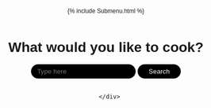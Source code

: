 {% include Submenu.html %}
<head>
  <meta charset="UTF-8">
  <meta http-equiv="X-UA-Compatible" content="IE=edge">
  <meta name="viewport" content="width=device-width, initial-scale=1.0">
  <title>recipies</title>
  <style>
      @import url('https://fonts.googleapis.com/css2?family=Poppins:ital,wght@0,100;0,200;0,300;0,400;0,500;0,600;0,700;0,800;0,900;1,100;1,200;1,300;1,400;1,500;1,600;1,700;1,800;1,900&display=swap');
      body {
          font-family: 'Poppins', sans-serif;
          justify-content: center;
          align-items: center;
          display: flex;
          flex-direction: column;
          width: 100vw;
          height: 100vh;
          margin: 0px;
          padding: 0px;
      }
      .result {
          border-radius: 12px;
          border: 1px solid black;
          padding: 20px;
          max-width: 300px;
          flex-shrink: 0;
      }
      input {
          background: black;
          border: 2px solid transparent;
          outline: none;
          border-radius: 50px;
          padding-left: 10px;
          padding-right: 20px;
          padding-top: 5px;
          padding-bottom: 5px;
          color: #fff;
          transition: 0.2s;
      }
      input:focus {
          background-color: #fff;
          color: black;
          border: 2px solid black;
      }
      /* .lds-roller {
          display: inline-block;
          position: relative;
          width: 80px;
          height: 80px;
      }
      .lds-roller div {
          animation: lds-roller 1.2s cubic-bezier(0.5, 0, 0.5, 1) infinite;
          transform-origin: 40px 40px;
      }
      .lds-roller div:after {
          content: " ";
          display: block;
          position: absolute;
          width: 7px;
          height: 7px;
          border-radius: 50%;
          background: black;
          margin: -4px 0 0 -4px;
      }
      .lds-roller div:nth-child(1) {
          animation-delay: -0.036s;
      }
      .lds-roller div:nth-child(1):after {
          top: 63px;
          left: 63px;
      }
      .lds-roller div:nth-child(2) {
          animation-delay: -0.072s;
      }
      .lds-roller div:nth-child(2):after {
          top: 68px;
          left: 56px;
      }
      .lds-roller div:nth-child(3) {
          animation-delay: -0.108s;
      }
      .lds-roller div:nth-child(3):after {
          top: 71px;
          left: 48px;
      }
      .lds-roller div:nth-child(4) {
          animation-delay: -0.144s;
      }
      .lds-roller div:nth-child(4):after {
          top: 72px;
          left: 40px;
      }
      .lds-roller div:nth-child(5) {
          animation-delay: -0.18s;
      }
      .lds-roller div:nth-child(5):after {
          top: 71px;
          left: 32px;
      }
      .lds-roller div:nth-child(6) {
          animation-delay: -0.216s;
      }
      .lds-roller div:nth-child(6):after {
          top: 68px;
          left: 24px;
      }
      .lds-roller div:nth-child(7) {
          animation-delay: -0.252s;
      }
      .lds-roller div:nth-child(7):after {
          top: 63px;
          left: 17px;
      }
      .lds-roller div:nth-child(8) {
          animation-delay: -0.288s;
      }
      .lds-roller div:nth-child(8):after {
          top: 56px;
          left: 12px;
      }
      @keyframes lds-roller {
          0% {
              transform: rotate(0deg);
          }
          100% {
              transform: rotate(360deg);
          }
      } */
      button {
          background: black;
          border: 2px solid transparent;
          outline: none;
          border-radius: 50px;
          padding-left: 20px;
          padding-right: 20px;
          padding-top: 5px;
          padding-bottom: 5px;
          color: #fff;
          cursor: pointer;
          transition: 0.2s;
      }
      button:hover {
          background-color: #fff;
          color: black;
          border: 2px solid black;
      }
      #results {
          max-height: 500px;
          overflow: auto;
          display: flex;
          flex-direction: column;
          gap: 10px;
      }
      #nav {
          position: fixed;
          height: 100px;
          width: 100%;
          background-color: black;
          top: 0px;
          left: 0px;
          display: flex;
          justify-content: center;
          align-items: center;
      }
      p {
          font-size: 12px;
      }
      #instructions {
          display: none;
          justify-content: center;
          align-items: center;
          flex-direction: column;
          text-align: center;
          max-width: 400px;
          border: 1px solid black;
          border-radius: 12px;
          padding: 20px;
      }
      #search_page {
          display: flex;
          flex-direction: column;
          justify-content: center;
          align-items: center;
      }
  </style>
</head>

<body>
<div class="main-container">

  <div id="search_page">
      <h1>What would you like to cook?</h1>
      <div>
          <input id="searchBar" type="text" placeholder="Type here">
          <button id="searchButton">Search</button>
      </div>
      <br>
      <div id="results">

      </div>
  </div>
  <div id="instructions">
      <button onclick="return_to_search();">Return To Search</button>
      <h1>Instructions</h1>
      <br>
      <b>You will need: </b>
      <p id="youWillNeed"></p>
      <br>
      <b>Method: </b>
      <p id="method"></p>
  </div>
  </div>
</body>
<script>
  var logged_in = false;
  var recipies = {};
function return_to_search() {
      document.getElementById("search_page").style["display"] = "flex";
      document.getElementById("instructions").style.display = "none";
  };
function open_instructions(object) {
      var instructions = recipies[object];
      document.getElementById("search_page").style["display"] = "none";
      document.getElementById("instructions").style.display = "flex";
      document.getElementById("youWillNeed").innerHTML = instructions[1];
      document.getElementById("method").innerHTML = instructions[0];
  };
 document.getElementById("searchButton").addEventListener("click", () => {
      document.getElementById("results").style.overflow = "hidden";
      document.getElementById("results").innerHTML = `<div class="lds-roller"><div></div><div></div><div></div><div></div><div></div><div></div><div></div><div></div></div>`;
      var content = document.getElementById("searchBar").value;
      fetch("https://fruitteam.duckdns.org/api/search/", {
          "method": "POST",
          "headers": {
              "content-type": "application/json"
          },
          "body": JSON.stringify({
              "item": content
          })
      }).then(Response => {
          document.getElementById("results").style.overflow = "auto";
          recipies = {};
          Response.json().then(Data => {
              if (Data.length > 0) {
                  var html = ``;
                  Data.forEach((v) => {
                      var instruction_id = new Date().getTime().toString() + "_" + Math.random().toString();
                      recipies[instruction_id] = [v.instructions, v.ingredients, v.title]
                      html = html + `
                          <div class="result">
                              <b>${v.title}</b>
                              <p>${v.ingredients.replaceAll("|", "\n")}</p>
                              <button onclick="open_instructions('${instruction_id}')">View Instructions</button>
                              <path d="M3.612 15.443c-.386.198-.824-.149-.746-.592l.83-4.73L.173 6.765c-.329-.314-.158-.888.283-.95l4.898-.696L7.538.792c.197-.39.73-.39.927 0l2.184 4.327 4.898.696c.441.062.612.636.282.95l-3.522 3.356.83 4.73c.078.443-.36.79-.746.592L8 13.187l-4.389 2.256z"/>
                          </div>
                      `
                  });
                  document.getElementById("results").innerHTML = html;
              } else {
                  document.getElementById("results").innerHTML = "We found no items for this query!";
              }
          }).catch(E => {
              document.getElementById("results").innerHTML = "We found no items for this query!";
          })
      }).catch(E => {
          document.getElementById("results").innerHTML = "We found no items for this query!";
      })
  })
</script>